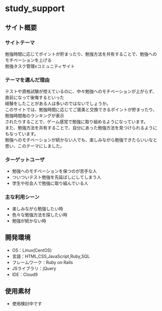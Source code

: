 # study_support

## サイト概要
### サイトテーマ
勉強時間に応じてポイントが貯まったり、勉強方法を共有することで、勉強へのモチベーションを上げる<br>
勉強タスク管理xコミュニティサイト

### テーマを選んだ理由
テストや資格試験が控えているのに、中々勉強へのモチベーションが上がらず、直前になって後悔するといった<br>
経験をしたことがある人は多いのではないでしょうか。<br>
このサイトでは、勉強時間に応じてご褒美と交換できるポイントが貯まったり、勉強時間毎のランキングが表示<br>
されたりすることで、ゲーム感覚で勉強に取り組めるようになっています。<br>
また、勉強方法を共有することで、自分にあった勉強方法を見つけられるようにもなっています。<br>
勉強へのモチベーションが続かない人でも、楽しみながら勉強できたらいいなと思い、このテーマにしました。


### ターゲットユーザ
- 勉強へのモチベーションを保つのが苦手な人
- ついついテスト勉強を先延ばしにしてしまう人
- 学生や社会人で勉強に取り組んでいる人

### 主な利用シーン
- 楽しみながら勉強したい時
- 色々な勉強方法を探したい時
- 勉強が続かない時


## 開発環境
- OS：Linux(CentOS)
- 言語：HTML,CSS,JavaScript,Ruby,SQL
- フレームワーク：Ruby on Rails
- JSライブラリ：jQuery
- IDE：Cloud9

## 使用素材
- 使用検討中です